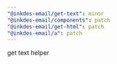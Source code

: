 ```yaml
---
"@inkdes-email/get-text": minor
"@inkdes-email/components": patch
"@inkdes-email/get-html": patch
"@inkdes-email/a": patch
---
```


get text helper
